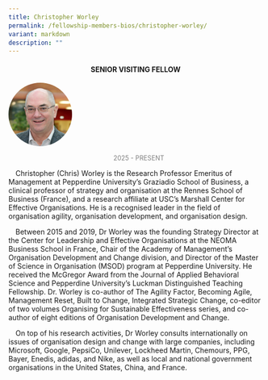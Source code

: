 ```yaml
---
title: Christopher Worley
permalink: /fellowship-members-bios/christopher-worley/
variant: markdown
description: ""
---
```

<style>
.fellow-image-pic {
	border-radius: 50%;
	height: 25% !important;
	width: 25% !important;
	}
	
fellow-img {
		text-align: center;
	}

.fellow-tenure {
	text-align: center;
	color: grey;
	font-size: 0.9em;
	}	
p {
	text-indent: 1em;
	}
</style>
<h4 style="text-align:center;">SENIOR VISITING FELLOW</h4>


<div class="fellow-img">
<img class="fellow-image-pic" src="/images/FellowshipImages/Fellowships__Worley_Christopher.jpg">
<p class="fellow-tenure">2025 - PRESENT</p>
</div>

<p>
Christopher (Chris) Worley is the Research Professor Emeritus of Management at Pepperdine University’s Graziadio School of Business, a clinical professor of strategy and organisation at the Rennes School of Business (France), and a research affiliate at USC’s Marshall Center for Effective Organisations. He is a recognised leader in the field of organisation agility, organisation development, and organisation design.
</p>

<p>
Between 2015 and 2019, Dr Worley was the founding Strategy Director at the Center for Leadership and Effective Organisations at the NEOMA Business School in France, Chair of the Academy of Management’s Organisation Development and Change division, and Director of the Master of Science in Organisation (MSOD) program at Pepperdine University. He received the McGregor Award from the Journal of Applied Behavioral Science and Pepperdine University’s Luckman Distinguished Teaching Fellowship. Dr. Worley is co-author of The Agility Factor, Becoming Agile, Management Reset, Built to Change, Integrated Strategic Change, co-editor of two volumes Organising for Sustainable Effectiveness series, and co-author of eight editions of Organisation Development and Change.&nbsp;
</p>

<p>
On top of his research activities, Dr Worley consults internationally on issues of organisation design and change with large companies, including Microsoft, Google, PepsiCo, Unilever, Lockheed Martin, Chemours, PPG, Bayer, Enedis, adidas, and Nike, as well as local and national government organisations in the United States, China, and France.
</p>